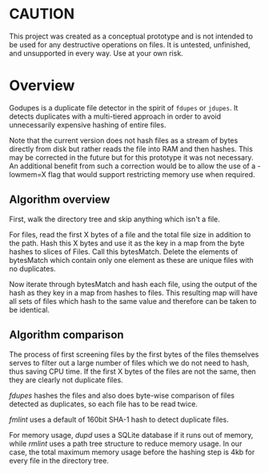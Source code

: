 # CAUTION

This project was created as a conceptual prototype and is not intended to be used for any destructive operations on files.  It is untested, unfinished, and unsupported in every way.  Use at your own risk.

# Overview

Godupes is a duplicate file detector in the spirit of `fdupes` or `jdupes`.  It detects duplicates with a multi-tiered approach in order to avoid unnecessarily expensive hashing of entire files.

Note that the current version does not hash files as a stream of bytes directly from disk but rather reads the file into RAM and then hashes.  This may be corrected in the future but for this prototype it was not necessary.  An additional benefit from such a correction would be to allow the use of a -lowmem=X flag that would support restricting memory use when required.

## Algorithm overview

First, walk the directory tree and skip anything which isn't a file.

For files, read the first X bytes of a file and the total file size in addition to the path.  Hash this X bytes and use it as the key in a map from the byte hashes to slices of Files.  Call this bytesMatch.  Delete the elements of bytesMatch which contain only one element as these are unique files with no duplicates.

Now iterate through bytesMatch and hash each file, using the output of the hash as they key in a map from hashes to files.  This resulting map will have all sets of files which hash to the same value and therefore can be taken to be identical.

## Algorithm comparison

The process of first screening files by the first bytes of the files themselves serves to filter out a large number of files which we do not need to hash, thus saving CPU time.  If the first X bytes of the files are not the same, then they are clearly not duplicate files.

*fdupes* hashes the files and also does byte-wise comparison of files detected as duplicates, so each file has to be read twice.

*fmlint* uses a default of 160bit SHA-1 hash to detect duplicate files.

For memory usage, *dupd* uses a SQLite database if it runs out of memory, while *rmlint* uses a path tree structure to reduce memory usage.  In our case, the total maximum memory usage before the hashing step is 4kb for every file in the directory tree.